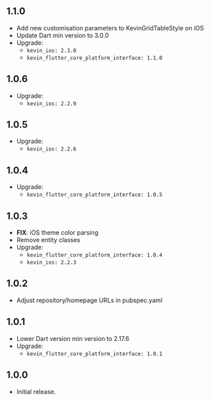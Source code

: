 ## 1.1.0

* Add new customisation parameters to KevinGridTableStyle on iOS
* Update Dart min version to 3.0.0
* Upgrade:
    - `kevin_ios: 2.3.0`
    - `kevin_flutter_core_platform_interface: 1.1.0`

## 1.0.6

* Upgrade:
    - `kevin_ios: 2.2.9`

## 1.0.5

* Upgrade:
    - `kevin_ios: 2.2.6`

## 1.0.4

* Upgrade:
    - `kevin_flutter_core_platform_interface: 1.0.5`

## 1.0.3

* **FIX**: iOS theme color parsing
* Remove entity classes
* Upgrade:
    - `kevin_flutter_core_platform_interface: 1.0.4`
    - `kevin_ios: 2.2.3`

## 1.0.2

* Adjust repository/homepage URLs in pubspec.yaml

## 1.0.1

* Lower Dart version min version to 2.17.6
* Upgrade:
    - `kevin_flutter_core_platform_interface: 1.0.1`

## 1.0.0

* Initial release.